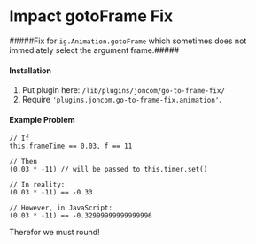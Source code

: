 Impact gotoFrame Fix
==========

#####Fix for `ig.Animation.gotoFrame` which sometimes does not immediately select the argument frame.#####

#### Installation ####
1. Put plugin here: `/lib/plugins/joncom/go-to-frame-fix/`
2. Require `'plugins.joncom.go-to-frame-fix.animation'`.

#### Example Problem ####

```
// If
this.frameTime == 0.03, f == 11

// Then
(0.03 * -11) // will be passed to this.timer.set()

// In reality:
(0.03 * -11) == -0.33

// However, in JavaScript:
(0.03 * -11) == -0.32999999999999996
```
Therefor we must round!